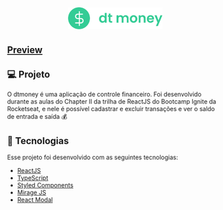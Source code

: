 <h1 align="center">
  <img alt="dtmoney" title="dtmoney" src="./.github/logo.svg" width="220px" />
</h1>

## [Preview](https://dtmoney.vercel.app/)

## 💻 Projeto

O dtmoney é uma aplicação de controle financeiro. Foi desenvolvido durante as aulas do Chapter II da trilha de ReactJS do Bootcamp Ignite da Rocketseat, e nele é possível cadastrar e excluir transações e ver o saldo de entrada e saída 💰

## 🚀 Tecnologias

Esse projeto foi desenvolvido com as seguintes tecnologias:

- [ReactJS](https://reactjs.org/)
- [TypeScript](https://www.typescriptlang.org/)
- [Styled Components](https://styled-components.com/)
- [Mirage JS](https://miragejs.com/)
- [React Modal](https://reactcommunity.org/react-modal)
